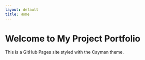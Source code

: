 ```yaml
---
layout: default
title: Home
---
```


# Welcome to My Project Portfolio

This is a GitHub Pages site styled with the Cayman theme.